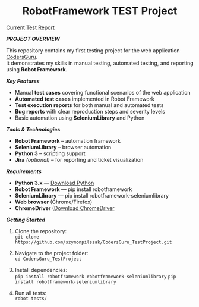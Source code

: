 <h1 align="center">RobotFramework TEST Project</h1>

[Current Test Report](https://szymonpilszak.github.io/RobotFramework-Test-Project/Test_reports/report.html)



***PROJECT OVERVIEW***

This repository contains my first testing project for the web application [CodersGuru](https://tester.codersguru.pl/).  
It demonstrates my skills in manual testing, automated testing, and reporting using **Robot Framework**.

***Key Features***
- Manual **test cases** covering functional scenarios of the web application
- **Automated test cases** implemented in Robot Framework
- **Test execution reports** for both manual and automated tests
- **Bug reports** with clear reproduction steps and severity levels
- Basic automation using **SeleniumLibrary** and Python


***Tools & Technologies***
- **Robot Framework** – automation framework
- **SeleniumLibrary** – browser automation
- **Python 3** – scripting support
- **Jira** *(optional)* – for reporting and ticket visualization

***Requirements***
- **Python 3.x** — [Download Python](https://www.python.org/downloads/)
- **Robot Framework** — pip install robotframework
- **SeleniumLibrary** — pip install robotframework-seleniumlibrary
- **Web browser** (Chrome/Firefox)
- **ChromeDriver** ([Download ChromeDriver](https://googlechromelabs.github.io/chrome-for-testing/#stable) 

***Getting Started***
1. Clone the repository:  
   `git clone https://github.com/szymonpilszak/CodersGuru_TestProject.git`
2. Navigate to the project folder:  
   `cd CodersGuru_TestProject`
3. Install dependencies:  
   `pip install robotframework robotframework-seleniumlibrary`
   `pip install robotframework-seleniumlibrary`
   
5. Run all tests:  
   `robot tests/`  

